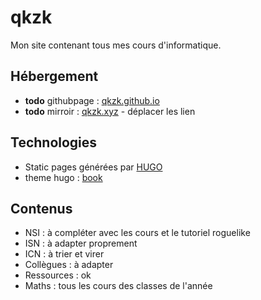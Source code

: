 # qkzk


Mon site contenant tous mes cours d'informatique.


## Hébergement

* **todo** githubpage : [qkzk.github.io](qkzk.github.io)
* **todo** mirroir : [qkzk.xyz](qkzk.xyz) - déplacer les lien

## Technologies

* Static pages générées par [HUGO](#)
* theme hugo : [book](#)

## Contenus

* NSI : à compléter avec les cours et le tutoriel roguelike
* ISN : à adapter proprement
* ICN : à trier et virer
* Collègues : à adapter
* Ressources : ok
* Maths : tous les cours des classes de l'année
